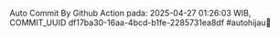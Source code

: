 Auto Commit By Github Action pada: 2025-04-27 01:26:03 WIB, COMMIT_UUID df17ba30-16aa-4bcd-b1fe-2285731ea8df #autohijau🗿
